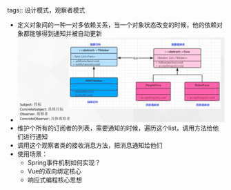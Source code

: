 tags:: 设计模式，观察者模式

- 定义对象间的一种一对多依赖关系，当一个对象状态改变的时候，他的依赖对象都能够得到通知并被自动更新
- ![image.png](../assets/image_1680425190862_0.png)
- 维护个所有的订阅者的列表，需要通知的时候，遍历这个list，调用方法给他们进行通知
- 调用这个观察者类的接收消息方法，把消息通知给他们
- 使用场景：
	- Spring事件机制如何实现？
	- Vue的双向绑定核心
	- 响应式编程核心思想